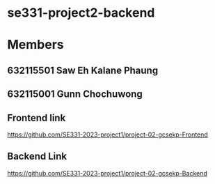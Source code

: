 # se331-project2-backend

# Members

## 632115501 Saw Eh Kalane Phaung

## 632115001 Gunn Chochuwong

## Frontend link

https://github.com/SE331-2023-project1/project-02-gcsekp-Frontend

## Backend Link

https://github.com/SE331-2023-project1/project-02-gcsekp-Backend
